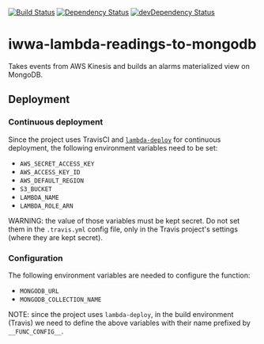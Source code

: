 [![Build Status](https://travis-ci.org/innowatio/iwwa-lambda-readings-to-mongodb.svg?branch=master)](https://travis-ci.org/innowatio/iwwa-lambda-readings-to-mongodb)
[![Dependency Status](https://david-dm.org/innowatio/iwwa-lambda-readings-to-mongodb.svg)](https://david-dm.org/innowatio/iwwa-lambda-readings-to-mongodb)
[![devDependency Status](https://david-dm.org/innowatio/iwwa-lambda-readings-to-mongodb/dev-status.svg)](https://david-dm.org/innowatio/iwwa-lambda-readings-to-mongodb#info=devDependencies)

# iwwa-lambda-readings-to-mongodb

Takes events from AWS Kinesis and builds an alarms materialized view on
MongoDB.

## Deployment

### Continuous deployment

Since the project uses TravisCI and
[`lambda-deploy`](https://github.com/innowatio/lambda-deploy/) for continuous
deployment, the following environment variables need to be set:

- `AWS_SECRET_ACCESS_KEY`
- `AWS_ACCESS_KEY_ID`
- `AWS_DEFAULT_REGION`
- `S3_BUCKET`
- `LAMBDA_NAME`
- `LAMBDA_ROLE_ARN`

WARNING: the value of those variables must be kept secret. Do not set them in
the `.travis.yml` config file, only in the Travis project's settings (where they
are kept secret).

### Configuration

The following environment variables are needed to configure the function:

- `MONGODB_URL`
- `MONGODB_COLLECTION_NAME`

NOTE: since the project uses `lambda-deploy`, in the build environment (Travis)
we need to define the above variables with their name prefixed by
`__FUNC_CONFIG__`.
